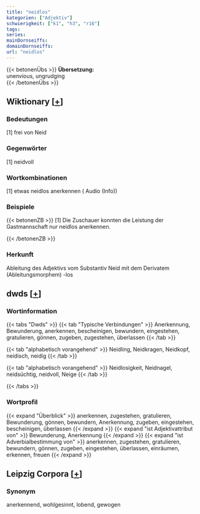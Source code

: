 ```yaml
---
title: "neidlos"
kategorien: ["Adjektiv"]
schwierigkeit: ["k1", "h3", "r16"]
tags:
series:
mainDornseiffs:
domainDornseiffs:
url: "neidlos"
---
```


{{< betonenÜbs >}}
**Übersetzung:**  
unenvious, ungrudging  
{{< /betonenÜbs >}}

## Wiktionary [[+](https://de.wiktionary.org/wiki/neidlos)]

### Bedeutungen
[1] frei von Neid  

### Gegenwörter
[1] neidvoll  

### Wortkombinationen
[1] etwas neidlos anerkennen ( Audio (Info))  

### Beispiele
{{< betonenZB >}}
[1] Die Zuschauer konnten die Leistung der Gastmannschaft nur neidlos anerkennen.  

{{< /betonenZB >}}
### Herkunft
Ableitung des Adjektivs vom Substantiv Neid mit dem Derivatem (Ableitungsmorphem) -los  



## dwds [[+](https://www.dwds.de/wb/neidlos)]

### Wortinformation
{{< tabs "Dwds" >}}
{{< tab "Typische Verbindungen" >}}
Anerkennung, Bewunderung, anerkennen, bescheinigen, bewundern, eingestehen, gratulieren, gönnen, zugeben, zugestehen, überlassen
{{< /tab >}}

{{< tab "alphabetisch vorangehend" >}}
Neidling, Neidkragen, Neidkopf, neidisch, neidig
{{< /tab >}}

{{< tab "alphabetisch vorangehend" >}}
Neidlosigkeit, Neidnagel, neidsüchtig, neidvoll, Neige
{{< /tab >}}

{{< /tabs >}}

### Wortprofil
{{< expand "Überblick" >}} anerkennen, zugestehen, gratulieren, Bewunderung, gönnen, bewundern, Anerkennung, zugeben, eingestehen, bescheinigen, überlassen {{< /expand >}}
{{< expand "ist Adjektivattribut von" >}} Bewunderung, Anerkennung {{< /expand >}}
{{< expand "ist Adverbialbestimmung von" >}} anerkennen, zugestehen, gratulieren, bewundern, gönnen, zugeben, eingestehen, überlassen, einräumen, erkennen, freuen {{< /expand >}}

## Leipzig Corpora [[+](https://corpora.uni-leipzig.de/en/res?word=neidlos&corpusId=deu_newscrawl-public_2018)]


### Synonym
anerkennend, wohlgesinnt, lobend, gewogen

